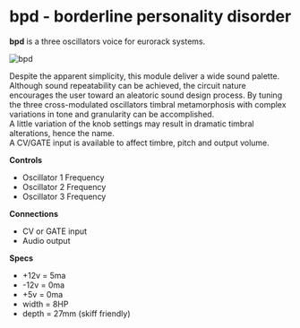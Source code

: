# bpd - borderline personality disorder

**bpd** is a three oscillators voice for eurorack systems.  
  
![bpd](Images/bpd.png)
  
  
Despite the apparent simplicity, this module deliver a wide sound palette.  
Although sound repeatability can be achieved, the circuit nature encourages the user toward an aleatoric sound design process. By tuning the three cross-modulated oscillators timbral metamorphosis with complex variations in tone and granularity can be accomplished.  
A little variation of the knob settings may result in dramatic timbral alterations, hence the name.   
A CV/GATE input is available to affect timbre, pitch and output volume. 
 
 
 
**Controls**  
- Oscillator 1 Frequency  
- Oscillator 2 Frequency  
- Oscillator 3 Frequency  

**Connections**  
- CV or GATE input  
- Audio output  

**Specs**  
- +12v = 5ma  
- -12v = 0ma  
- +5v =  0ma
- width = 8HP  
- depth = 27mm (skiff friendly)


